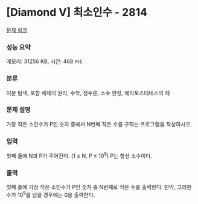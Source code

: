 # [Diamond V] 최소인수 - 2814 

[문제 링크](https://www.acmicpc.net/problem/2814) 

### 성능 요약

메모리: 31256 KB, 시간: 468 ms

### 분류

이분 탐색, 포함 배제의 원리, 수학, 정수론, 소수 판정, 에라토스테네스의 체

### 문제 설명

<p>가장 작은 소인수가 P인 숫자 중에서 N번째 작은 수를 구하는 프로그램을 작성하시오.</p>

### 입력 

 <p>첫째 줄에 N과 P가 주어진다. (1 ≤ N, P ≤ 10<sup>9</sup>) P는 항상 소수이다.</p>

### 출력 

 <p>첫째 줄에 가장 작은 소인수가 P인 숫자 중 N번째로 작은 수를 출력한다. 만약, 그러한 수가 10<sup>9</sup>를 넘을 경우에는 0을 출력한다.</p>

